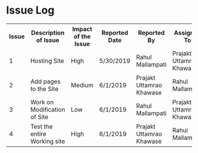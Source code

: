# Issue Log

<table>
  <tr>
    <th>Issue</th>
    <th>Description of Issue</th>
    <th>Impact of the Issue</th>
    <th>Reported Date</th>
    <th>Reported By</th>
    <th>Assigned To</th>
    <th>Priority</th>
    <th>Due Date</th>
    <th>Status</th>
  </tr>
  <tr>
    <td>1</td>
    <td>Hosting Site</td>
    <td>High</td>
    <td>5/30/2019</td>
    <td>Rahul Mallampati</td>
    <td>Prajakt Uttamrao Khawase</td>
    <td>High</td>
    <td>6/3/2019</td>
    <td>Done</td>
  </tr>
  <tr>
    <td>2</td>
    <td>Add pages to the Site</td>
    <td>Medium</td>
    <td>6/1/2019</td>
    <td>Prajakt Uttamrao Khawase</td>
    <td>Rahul Mallampati</td>
    <td>Medium</td>
    <td>6/4/2019</td>
    <td>Done</td>
  </tr>
  <tr>
    <td>3</td>
    <td>Work on Modification of Site</td>
    <td>Low</td>
    <td>6/1/2019</td>
    <td>Rahul Mallampati</td>
    <td>Prajakt Uttamrao Khawase</td>
    <td>Low</td>
    <td>6/5/2019</td>
    <td>To be Resolved</td>
  </tr>
  <tr>
    <td>4</td>
    <td>Test the entire Working site</td>
    <td>High</td>
    <td>6/1/2019</td>
    <td>Prajakt Uttamrao Khawase</td>
    <td>Rahul Mallampati</td>
    <td>Medium</td>
    <td>6/6/2019</td>
    <td>To be Resolved</td>
  </tr>
</table>

